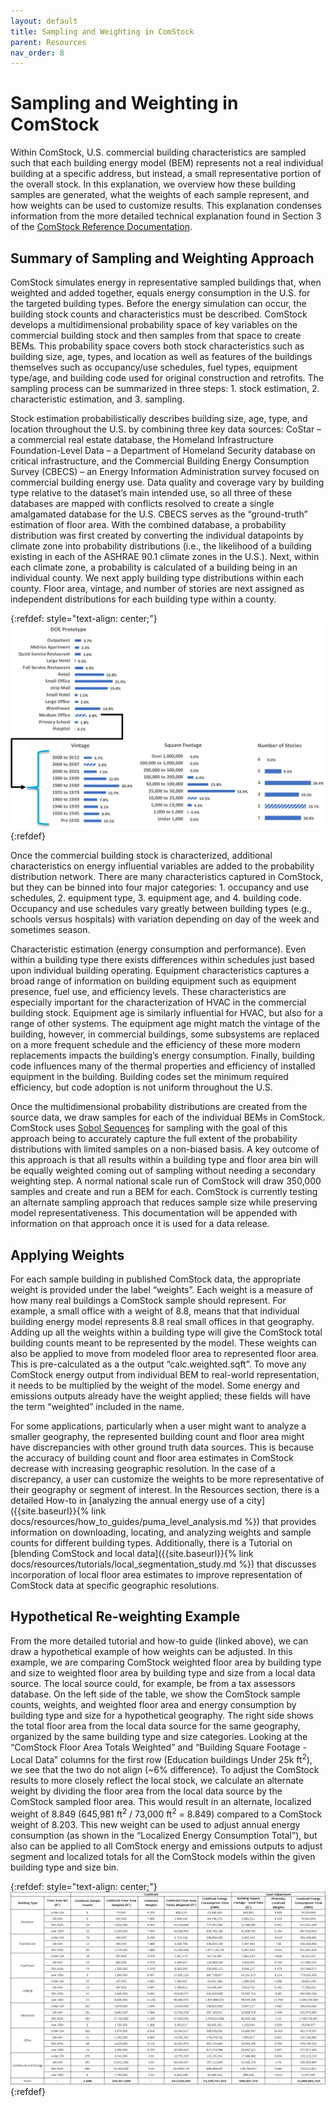 ```yaml
---
layout: default
title: Sampling and Weighting in ComStock
parent: Resources
nav_order: 8
---
```


# Sampling and Weighting in ComStock

Within ComStock, U.S. commercial building characteristics are sampled such that each building energy model (BEM) represents not a real individual building at a specific address, but instead, a small representative portion of the overall stock. In this explanation, we overview how these building samples are generated, what the weights of each sample represent, and how weights can be used to customize results. This explanation condenses information from the more detailed technical explanation found in Section 3 of the [ComStock Reference Documentation](https://www.nrel.gov/docs/fy23osti/83819.pdf).

## Summary of Sampling and Weighting Approach

ComStock simulates energy in representative sampled buildings that, when weighted and added together, equals energy consumption in the U.S. for the targeted building types. Before the energy simulation can occur, the building stock counts and characteristics must be described. ComStock develops a multidimensional probability space of key variables on the commercial building stock and then samples from that space to create BEMs. This probability space covers both stock characteristics such as building size, age, types, and location as well as features of the buildings themselves such as occupancy/use schedules, fuel types, equipment type/age, and building code used for original construction and retrofits. The sampling process can be summarized in three steps: 1. stock estimation, 2. characteristic estimation, and 3. sampling.

Stock estimation probabilistically describes building size, age, type, and location throughout the U.S. by combining three key data sources: CoStar – a commercial real estate database, the Homeland Infrastructure Foundation-Level Data – a Department of Homeland Security database on critical infrastructure, and the Commercial Building Energy Consumption Survey (CBECS) – an Energy Information Administration survey focused on commercial building energy use. Data quality and coverage vary by building type relative to the dataset’s main intended use, so all three of these databases are mapped with conflicts resolved to create a single amalgamated database for the U.S. CBECS serves as the “ground-truth” estimation of floor area. With the combined database, a probability distribution was first created by converting the individual datapoints by climate zone into probability distributions (i.e., the likelihood of a building existing in each of the ASHRAE 90.1 climate zones in the U.S.). Next, within each climate zone, a probability is calculated of a building being in an individual county. We next apply building type distributions within each county. Floor area, vintage, and number of stories are next assigned as independent distributions for each building type within a county.

{:refdef: style="text-align: center;"}
[![](../../../assets/images/sampling_and_weighting_flow_chart.png)](../../../assets/images/sampling_and_weighting_flow_chart.png)
{:refdef}

Once the commercial building stock is characterized, additional characteristics on energy influential variables are added to the probability distribution network. There are many characteristics captured in ComStock, but they can be binned into four major categories: 1. occupancy and use schedules, 2. equipment type, 3. equipment age, and 4. building code. Occupancy and use schedules vary greatly between building types (e.g., schools versus hospitals) with variation depending on day of the week and sometimes season.

Characteristic estimation (energy consumption and performance). Even within a building type there exists differences within schedules just based upon individual building operating. Equipment characteristics captures a broad range of information on building equipment such as equipment presence, fuel use, and efficiency levels. These characteristics are especially important for the characterization of HVAC in the commercial building stock. Equipment age is similarly influential for HVAC, but also for a range of other systems. The equipment age might match the vintage of the building, however, in commercial buildings, some subsystems are replaced on a more frequent schedule and the efficiency of these more modern replacements impacts the building’s energy consumption. Finally, building code influences many of the thermal properties and efficiency of installed equipment in the building. Building codes set the minimum required efficiency, but code adoption is not uniform throughout the U.S.

Once the multidimensional probability distributions are created from the source data, we draw samples for each of the individual BEMs in ComStock. ComStock uses [Sobol Sequences](https://people.sc.fsu.edu/~jburkardt/py_src/sobol/sobol.html) for sampling with the goal of this approach being to accurately capture the full extent of the probability distributions with limited samples on a non-biased basis. A key outcome of this approach is that all results within a building type and floor area bin will be equally weighted coming out of sampling without needing a secondary weighting step. A normal national scale run of ComStock will draw 350,000 samples and create and run a BEM for each. ComStock is currently testing an alternate sampling approach that reduces sample size while preserving model representativeness. This documentation will be appended with information on that approach once it is used for a data release.

## Applying Weights

For each sample building in published ComStock data, the appropriate weight is provided under the label “weights”. Each weight is a measure of how many real buildings a ComStock sample should represent. For example, a small office with a weight of 8.8, means that that individual building energy model represents 8.8 real small offices in that geography. Adding up all the weights within a building type will give the ComStock total building counts meant to be represented by the model. These weights can also be applied to move from modeled floor area to represented floor area. This is pre-calculated as a the output “calc.weighted.sqft”. To move any ComStock energy output from individual BEM to real-world representation, it needs to be multiplied by the weight of the model. Some energy and emissions outputs already have the weight applied; these fields will have the term “weighted” included in the name.

For some applications, particularly when a user might want to analyze a smaller geography, the represented building count and floor area might have discrepancies with other ground truth data sources.  This is because the accuracy of building count and floor area estimates in ComStock decrease with increasing geographic resolution. In the case of a discrepancy, a user can customize the weights to be more representative of their geography or segment of interest. In the Resources section, there is a detailed How-to in [analyzing the annual energy use of a city]({{site.baseurl}}{% link docs/resources/how_to_guides/puma_level_analysis.md %}) that provides information on downloading, locating, and analyzing weights and sample counts for different building types.  Additionally, there is a Tutorial on [blending ComStock and local data]({{site.baseurl}}{% link docs/resources/tutorials/local_segmentation_study.md %}) that discusses incorporation of local floor area estimates to improve representation of ComStock data at specific geographic resolutions.

## Hypothetical Re-weighting Example

From the more detailed tutorial and how-to guide (linked above), we can draw a hypothetical example of how weights can be adjusted. In this example, we are comparing ComStock weighted floor area by building type and size to weighted floor area by building type and size from a local data source. The local source could, for example, be from a tax assessors database. On the left side of the table, we show the ComStock sample counts, weights, and weighted floor area and energy consumption by building type and size for a hypothetical geography. The right side shows the total floor area from the local data source for the same geography, organized by the same building type and size categories. Looking at the “ComStock Floor Area Totals Weighted” and “Building Square Footage - Local Data” columns for the first row (Education buildings Under 25k ft<sup>2</sup>), we see that the two do not align (~6% difference). To adjust the ComStock results to more closely reflect the local stock, we calculate an alternate weight by dividing the floor area from the local data source by the ComStock sampled floor area. This would result in an alternate, localized weight of 8.849 (645,981 ft<sup>2</sup> / 73,000 ft<sup>2</sup> = 8.849) compared to a ComStock weight of 8.203. This new weight can be used to adjust annual energy consumption (as shown in the “Localized Energy Consumption Total”), but also can be applied to all ComStock energy and emissions outputs to adjust segment and localized totals for all the ComStock models within the given building type and size bin.

{:refdef: style="text-align: center;"}
[![](../../../assets/images/sampling_and_weighting_table.png)](../../../assets/images/sampling_and_weighting_table.png)
{:refdef}